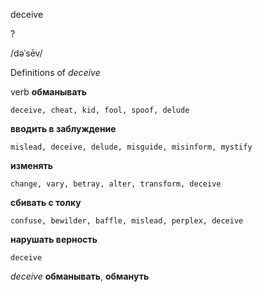 deceive

?

/dəˈsēv/

Definitions of _deceive_

verb
**обманывать**

    deceive, cheat, kid, fool, spoof, delude
**вводить в заблуждение**

    mislead, deceive, delude, misguide, misinform, mystify
**изменять**

    change, vary, betray, alter, transform, deceive
**сбивать с толку**

    confuse, bewilder, baffle, mislead, perplex, deceive
**нарушать верность**

    deceive

_deceive_
**обманывать**, **обмануть**